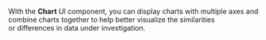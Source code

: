 With the **Chart** UI component, you can display charts with multiple axes and combine charts together to&nbsp;help better visualize the similarities or&nbsp;differences in&nbsp;data under investigation.